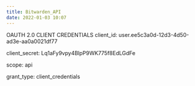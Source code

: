 ```yaml
---
title: Bitwarden_API
date: 2022-01-03 10:07
---
```

 OAUTH 2.0 CLIENT CREDENTIALS
client_id:
user.ee5c3a0d-12d3-4d50-ad3e-aa0a0021df77

client_secret:
Lq1aFy9vpy4BlpP9WK775f8EdLGdFe

scope:
api

grant_type:
client_credentials
